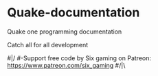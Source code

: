 # Quake-documentation
Quake one programming documentation

Catch all for all development

#\|/
#-Support free code by Six gaming on Patreon: https://www.patreon.com/six_gaming
#/|\
